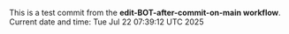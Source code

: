 This is a test commit from the **edit-BOT-after-commit-on-main workflow**.
Current date and time: Tue Jul 22 07:39:12 UTC 2025
